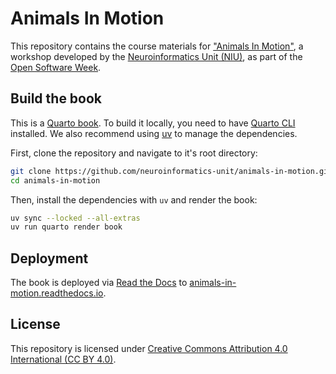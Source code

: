 # Animals In Motion

This repository contains the course materials for ["Animals In Motion"](https://neuroinformatics.dev/open-software-week/animals-in-motion.html),
a workshop developed by the [Neuroinformatics Unit (NIU)](https://neuroinformatics.dev), as part of the [Open Software Week](https://neuroinformatics.dev/open-software-week/).

## Build the book

This is a [Quarto book](https://quarto.org/docs/books/index.html).
To build it locally, you need to have [Quarto CLI](https://quarto.org/docs/get-started/) installed.
We also recommend using [uv](https://docs.astral.sh/uv/) to manage the dependencies.

First, clone the repository and navigate to it's root directory:

```bash
git clone https://github.com/neuroinformatics-unit/animals-in-motion.git
cd animals-in-motion
```

Then, install the dependencies with `uv` and render the book:

```bash
uv sync --locked --all-extras
uv run quarto render book
```

## Deployment

The book is deployed via [Read the Docs](https://animals-in-motion.readthedocs.io/en/latest/) to [animals-in-motion.readthedocs.io](https://animals-in-motion.readthedocs.io).


## License

This repository is licensed under [Creative Commons Attribution 4.0 International (CC BY 4.0)](https://creativecommons.org/licenses/by/4.0/).